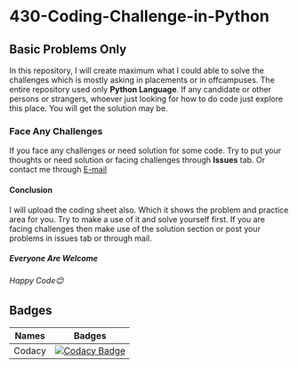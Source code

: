 <h1>430-Coding-Challenge-in-Python</h1>
<h2>Basic Problems Only</h2>
<p>In this repository, I will create maximum what I could able to solve the challenges which is mostly asking in placements or in offcampuses.
The entire repository used only <b>Python Language</b>. If any candidate or other persons or strangers, whoever just looking for how to do code just explore this place. You will get the solution may be.</p> 
<h3>Face Any Challenges</h3>
<p>If you face any challenges or need solution for some code. Try to put your thoughts or need solution or facing challenges through <b>Issues</b> tab. Or contact me through 
  <a href = "mailto: karthikeyan1411m@gmail.com">E-mail</a>
</p>
<h4>Conclusion</h4>
<p>I will upload the coding sheet also. Which it shows the problem and practice area for you. Try to make a use of it and solve yourself first. If you are facing challenges then make use of the solution section or post your problems in issues tab or through mail.</p>


<h5>Everyone Are Welcome</h5>
<h6>Happy Code😊</h6>

## Badges
| Names | Badges |
| ----- | ------ |
| Codacy | [![Codacy Badge](https://app.codacy.com/project/badge/Grade/4e5627c91dcf4f3c8cefb529ee677108)](https://app.codacy.com/gh/Karthikeyan1411/430-Coding-Challenge-in-Python/dashboard?utm_source=gh&utm_medium=referral&utm_content=&utm_campaign=Badge_grade) |

